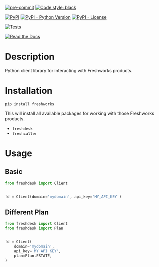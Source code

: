 [![pre-commit](https://img.shields.io/badge/pre--commit-enabled-brightgreen?logo=pre-commit&logoColor=white)](https://github.com/pre-commit/pre-commit)
[![Code style: black](https://img.shields.io/badge/code%20style-black-000000.svg)](https://github.com/psf/black)

[![PyPI](https://img.shields.io/pypi/v/freshworks?color=darkred)](https://pypi.org/project/freshworks/)
[![PyPI - Python Version](https://img.shields.io/pypi/pyversions/freshworks?label=Python%20Version&logo=python&logoColor=yellow)](https://pypi.org/project/freshworks/)
[![PyPI - License](https://img.shields.io/pypi/l/freshworks?color=green)](https://github.com/AceofSpades5757/freshworks/blob/main/LICENSE)

[![Tests](https://github.com/AceofSpades5757/freshworks/actions/workflows/test.yml/badge.svg)](https://github.com/AceofSpades5757/freshworks/actions/workflows/test.yml)

[![Read the Docs](https://img.shields.io/readthedocs/freshworks)](https://freshworks.readthedocs.io/en/latest/)

# Description

Python client library for interacting with Freshworks products.

# Installation

`pip install freshworks`

This will install all available packages for working with those Freshworks products.

- `freshdesk`
- `freshcaller`

# Usage

## Basic

```python
from freshdesk import Client


fd = Client(domain='mydomain', api_key='MY_API_KEY')
```

## Different Plan

```python
from freshdesk import Client
from freshdesk import Plan


fd = Client(
    domain='mydomain',
    api_key='MY_API_KEY',
    plan=Plan.ESTATE,
)
```
